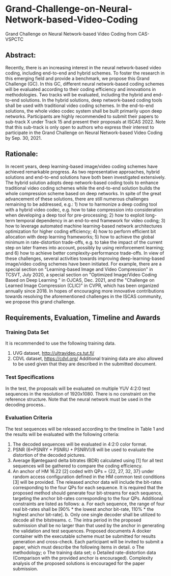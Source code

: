 # Grand-Challenge-on-Neural-Network-based-Video-Coding
Grand Challenge on Neural Network-based Video Coding from CAS-VSPCTC

## Abstract:
Recently, there is an increasing interest in the neural network-based video coding, including end-to-end and hybrid schemes. To foster the research in this emerging field and provide a benchmark, we propose this Grand Challenge (GC). In this GC, different neural network-based coding schemes will be evaluated according to their coding efficiency and innovations in methodologies. Two tracks will be evaluated, including the hybrid and end-to-end solutions. In the hybrid solutions, deep network-based coding tools shall be used with traditional video coding schemes. In the end-to-end solutions, the whole video codec system shall be built primarily upon deep networks. Participants are highly recommended to submit their papers to sub-track X under Track 15 and present their proposals at ISCAS 2022. Note that this sub-track is only open to authors who express their interest to participate in the Grand Challenge on Neural Network-based Video Coding by Sep. 30, 2021.

## Rationale:
In recent years, deep learning-based image/video coding schemes have achieved remarkable progress. As two representative approaches, hybrid solutions and end-to-end solutions have both been investigated extensively. The hybrid solution adopts deep network-based coding tools to enhance traditional video coding schemes while the end-to-end solution builds the whole compression scheme based on deep networks. In spite of the great advancement of these solutions, there are still numerous challenges remaining to be addressed, e.g.: 1) how to harmonize a deep coding tool with a hybrid video codec, e.g. how to take compression into consideration when developing a deep tool for pre-processing; 2) how to exploit long-term temporal dependency in an end-to-end framework for video coding; 3) how to leverage automated machine learning-based network architectures optimization for higher coding efficiency; 4) how to perform efficient bit allocation with deep learning frameworks; 5) how to achieve the global minimum in rate-distortion trade-offs, e.g. to take the impact of the current step on later frames into account, possibly by using reinforcement learning; and 6) how to achieve better complexity-performance trade-offs. In view of these challenges, several activities towards improving deep-learning-based image/video coding schemes have been initiated. For example, there are a special section on "Learning-based Image and Video Compression" in TCSVT, July 2020, a special section on "Optimized Image/Video Coding Based on Deep Learning " in OJCAS, Dec. 2021, and the "Challenge on Learned Image Compression (CLIC)" in CVPR, which has been organized annually since 2018. In hopes of encouraging more innovative contributions towards resolving the aforementioned challenges in the ISCAS community, we propose this grand challenge. 

## Requirements, Evaluation, Timeline and Awards
### Training Data Set
It is recommended to use the following training data.
1.	UVG dataset, http://ultravideo.cs.tut.fi/
2.	CDVL dataset, https://cdvl.org/
Additional training data are also allowed to be used given that they are described in the submitted document.

### Test Specifications
In the test, the proposals will be evaluated on multiple YUV 4:2:0 test sequences in the resolution of 1920x1080. There is no constraint on the reference structure. Note that the neural network must be used in the decoding process..

### Evaluation Criteria
The test sequences will be released according to the timeline in Table 1 and the results will be evaluated with the following criteria:
1.	The decoded sequences will be evaluated in 4:2:0 color format. 
2.	PSNR (6*PSNRY + PSNRU + PSNRV)/8 will be used to evaluate the distortion of the decoded pictures.
3.	Average Bjøntegaard delta bitrates (BDR) calculated using [1] for all test sequences will be gathered to compare the coding efficiency.
4.	An anchor of HM 16.22 [2] coded with QPs = {22, 27, 32, 37} under random access configuration defined in the HM common test conditions [3] will be provided. The released anchor data will include the bit-rates corresponding to the four QPs for each sequence. It is required that the proposed method should generate four bit-streams for each sequence, targeting the anchor bit-rates corresponding to the four QPs. Additional constraints are listed as follows:
a.	For each sequence, the range of four real bit-rates shall be [90% * the lowest anchor bit-rate, 110% * the highest anchor bit-rate].
b.	Only one single decoder shall be utilized to decode all the bitstreams. 
c.	The intra period in the proposed submission shall be no larger than that used by the anchor in generating the validation and test sequences.
Proposed documents
A docker container with the executable scheme must be submitted for results generation and cross-check. Each participant will be invited to submit a paper, which must describe the following items in detail. 
o	The methodology;
o	The training data set;
o	Detailed rate-distortion data (Comparison with the provided anchor is encouraged). 
Complexity analysis of the proposed solutions is encouraged for the paper submission.
